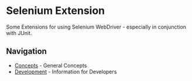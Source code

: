 # Selenium Extension

Some Extensions for using Selenium WebDriver - especially in conjunction with JUnit.

## Navigation

* [Concepts] - General Concepts
* [Development] - Information for Developers

[Development]: <doc/README_Development.md> "Information for Developers"
[Concepts]: <doc/README_Concepts.md> "Some General Concepts"
